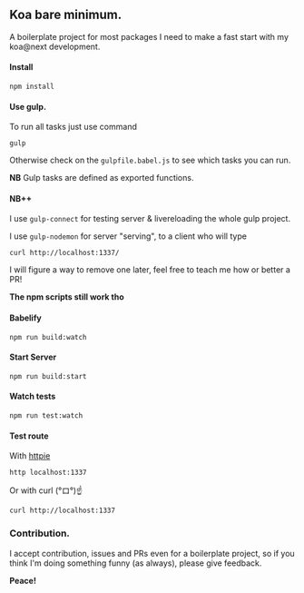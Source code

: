 ## Koa bare minimum.

A boilerplate project for most packages I need to make a fast start with my
koa@next development.

#### Install

    npm install

#### Use gulp.

To run all tasks just use command

    gulp

Otherwise check on the `gulpfile.babel.js` to see which tasks you can run.

**NB** Gulp tasks are defined as exported functions.

#### NB++

I use `gulp-connect` for testing server & livereloading the whole gulp
project.

I use `gulp-nodemon` for server "serving", to a client who will type

    curl http://localhost:1337/

I will figure a way to remove one later, feel free to teach me how or
better a PR!

**The npm scripts still work tho**

#### Babelify

    npm run build:watch

#### Start Server

    npm run build:start

#### Watch tests

    npm run test:watch

#### Test route

With [httpie](https://github.com/jakubroztocil/httpie/)

    http localhost:1337

Or with curl (°ロ°)☝

    curl http://localhost:1337

### Contribution.

I accept contribution, issues and PRs even for a boilerplate project, so if you
think I'm doing something funny (as always), please give feedback.

**Peace!**
